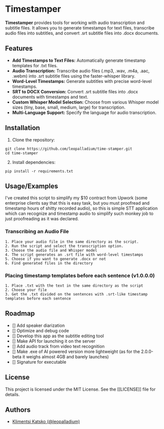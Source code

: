 
# Timestamper

**Timestamper** provides tools for working with audio transcription and subtitle files. It allows you to generate timestamps for text files, transcribe audio files into subtitles, and convert .srt subtitle files into .docx documents.


## Features

- **Add Timestamps to Text Files:** Automatically generate timestamp templates for .txt files.
- **Audio Transcription:** Transcribe audio files (.mp3, .wav, .m4a, .aac, .webm) into .srt subtitle files using the faster-whisper library.
- **Word-Level Timestamps:** Generate subtitles with precise word-level timestamps.
- **SRT to DOCX Conversion:** Convert .srt subtitle files into .docx documents with timestamps and text.
- **Custom Whisper Model Selection:** Choose from various Whisper model sizes (tiny, base, small, medium, large) for transcription.
- **Multi-Language Support:** Specify the language for audio transcription.


## Installation

1. Clone the repository:
```
git clone https://github.com/leopalladium/time-stamper.git
cd time-stamper
```
2. Install dependencies:
```
pip install -r requirements.txt
```
## Usage/Examples

I've created this script to simplify my $10 contract from Upwork (some enterprise clients say that this is easy task, but you must proofread and timestamp hours of shitty recorded audio), so this is simple STT application which can recognize and timestamp audio to simplify such monkey job to just proofreading as it was declared.

### Transcribing an Audio File
    1. Place your audio file in the same directory as the script.
    2. Run the script and select the transcription option.
    3. Choose the audio file and Whisper model
    4. The script generates an .srt file with word-level timestamps
    5. Choose if you want to generate .docx or not
    6. Find generated files in the directory

### Placing timestamp templates before each sentence (v1.0.0.0)
    1. Place .txt with the text in the same directory as the script
    2. Choose your file
    3. Get the .txt divided on the sentences with .srt-like timestamp templates before each sentence

## Roadmap
- [] Add speaker diarization
- [] Optimize and debug code
- [] Develop this app as the subtitle editing tool
- [] Make API for launching it on the server
- [] Add audio track from video text recognition
- [] Make .exe of AI powered version more lightweight (as for the 2.0.0-beta it weighs almost 4GB and barely launches)
- [] Signature for executable 

## License

This project is licensed under the MIT License. See the [[LICENSE]] file for details.


## Authors

- [Klimentsi Katsko (@leopalladium)](https://www.github.com/leopalladium)

